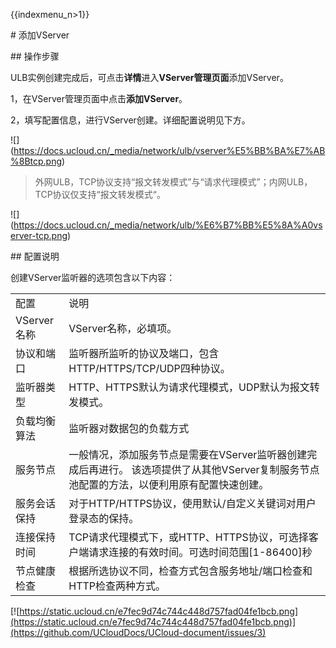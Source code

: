 {{indexmenu_n>1}}

\# 添加VServer

\#\# 操作步骤

ULB实例创建完成后，可点击**详情**进入**VServer管理页面**添加VServer。

1，在VServer管理页面中点击**添加VServer**。

2，填写配置信息，进行VServer创建。详细配置说明见下方。

\!\[\](<https://docs.ucloud.cn/_media/network/ulb/vserver%E5%BB%BA%E7%AB%8Btcp.png>)

> 外网ULB，TCP协议支持“报文转发模式”与“请求代理模式”；内网ULB，TCP协议仅支持“报文转发模式“。

\!\[\](<https://docs.ucloud.cn/_media/network/ulb/%E6%B7%BB%E5%8A%A0vserver-tcp.png>)

\#\# 配置说明

创建VServer监听器的选项包含以下内容：

|           |                                                                               |
| --------- | ----------------------------------------------------------------------------- |
| 配置        | 说明                                                                            |
| VServer名称 | VServer名称，必填项。                                                                |
| 协议和端口     | 监听器所监听的协议及端口，包含HTTP/HTTPS/TCP/UDP四种协议。                                        |
| 监听器类型     | HTTP、HTTPS默认为请求代理模式，UDP默认为报文转发模式。                                             |
| 负载均衡算法    | 监听器对数据包的负载方式                                                                  |
| 服务节点      | 一般情况，添加服务节点是需要在VServer监听器创建完成后再进行。 该选项提供了从其他VServer复制服务节点池配置的方法，以便利用原有配置快速创建。 |
| 服务会话保持    | 对于HTTP/HTTPS协议，使用默认/自定义关键词对用户登录态的保持。                                          |
| 连接保持时间    | TCP请求代理模式下，或HTTP、HTTPS协议，可选择客户端请求连接的有效时间。可选时间范围\[1-86400\]秒                   |
| 节点健康检查    | 根据所选协议不同，检查方式包含服务地址/端口检查和HTTP检查两种方式。                                          |

[![https://static.ucloud.cn/e7fec9d74c744c448d757fad04fe1bcb.png](https://static.ucloud.cn/e7fec9d74c744c448d757fad04fe1bcb.png)](https://github.com/UCloudDocs/UCloud-document/issues/3)
